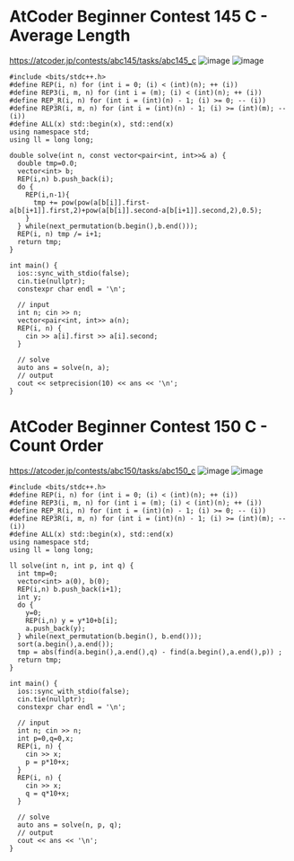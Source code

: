 # AtCoder Beginner Contest 145 C - Average Length
https://atcoder.jp/contests/abc145/tasks/abc145_c
![image](https://user-images.githubusercontent.com/46245101/111416685-bda34400-8727-11eb-9ef8-d70c9566779e.png)
![image](https://user-images.githubusercontent.com/46245101/111416703-c5fb7f00-8727-11eb-85e2-298851f69a6b.png)


```
#include <bits/stdc++.h>
#define REP(i, n) for (int i = 0; (i) < (int)(n); ++ (i))
#define REP3(i, m, n) for (int i = (m); (i) < (int)(n); ++ (i))
#define REP_R(i, n) for (int i = (int)(n) - 1; (i) >= 0; -- (i))
#define REP3R(i, m, n) for (int i = (int)(n) - 1; (i) >= (int)(m); -- (i))
#define ALL(x) std::begin(x), std::end(x)
using namespace std;
using ll = long long;

double solve(int n, const vector<pair<int, int>>& a) {
  double tmp=0.0;
  vector<int> b;
  REP(i,n) b.push_back(i);
  do {
    REP(i,n-1){
      tmp += pow(pow(a[b[i]].first-a[b[i+1]].first,2)+pow(a[b[i]].second-a[b[i+1]].second,2),0.5);
    }
  } while(next_permutation(b.begin(),b.end()));
  REP(i, n) tmp /= i+1;
  return tmp;
}

int main() {
  ios::sync_with_stdio(false);
  cin.tie(nullptr);
  constexpr char endl = '\n';

  // input
  int n; cin >> n;
  vector<pair<int, int>> a(n);
  REP(i, n) {
    cin >> a[i].first >> a[i].second;
  }

  // solve
  auto ans = solve(n, a);
  // output
  cout << setprecision(10) << ans << '\n';
}
```

# AtCoder Beginner Contest 150 C - Count Order
https://atcoder.jp/contests/abc150/tasks/abc150_c
![image](https://user-images.githubusercontent.com/46245101/111416589-93ea1d00-8727-11eb-8104-d8e9fa0b0148.png)
![image](https://user-images.githubusercontent.com/46245101/111416637-a8c6b080-8727-11eb-9db3-5e16ff571c4a.png)


```
#include <bits/stdc++.h>
#define REP(i, n) for (int i = 0; (i) < (int)(n); ++ (i))
#define REP3(i, m, n) for (int i = (m); (i) < (int)(n); ++ (i))
#define REP_R(i, n) for (int i = (int)(n) - 1; (i) >= 0; -- (i))
#define REP3R(i, m, n) for (int i = (int)(n) - 1; (i) >= (int)(m); -- (i))
#define ALL(x) std::begin(x), std::end(x)
using namespace std;
using ll = long long;

ll solve(int n, int p, int q) {
  int tmp=0;
  vector<int> a(0), b(0);
  REP(i,n) b.push_back(i+1);
  int y;
  do {
    y=0;
    REP(i,n) y = y*10+b[i];
    a.push_back(y);
  } while(next_permutation(b.begin(), b.end()));
  sort(a.begin(),a.end());
  tmp = abs(find(a.begin(),a.end(),q) - find(a.begin(),a.end(),p)) ;
  return tmp;
}

int main() {
  ios::sync_with_stdio(false);
  cin.tie(nullptr);
  constexpr char endl = '\n';

  // input
  int n; cin >> n;
  int p=0,q=0,x;
  REP(i, n) {
    cin >> x;
    p = p*10+x;
  }
  REP(i, n) {
    cin >> x;
    q = q*10+x;
  }

  // solve
  auto ans = solve(n, p, q);
  // output
  cout << ans << '\n';
}
```
